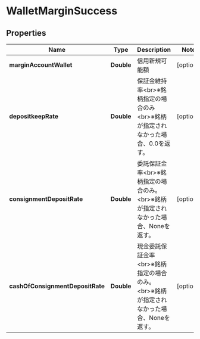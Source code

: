 # WalletMarginSuccess

## Properties
Name | Type | Description | Notes
------------ | ------------- | ------------- | -------------
**marginAccountWallet** | **Double** | 信用新規可能額 |  [optional]
**depositkeepRate** | **Double** | 保証金維持率&lt;br&gt;※銘柄指定の場合のみ&lt;br&gt;※銘柄が指定されなかった場合、0.0を返す。 |  [optional]
**consignmentDepositRate** | **Double** | 委託保証金率&lt;br&gt;※銘柄指定の場合のみ。&lt;br&gt;※銘柄が指定されなかった場合、Noneを返す。 |  [optional]
**cashOfConsignmentDepositRate** | **Double** | 現金委託保証金率&lt;br&gt;※銘柄指定の場合のみ。&lt;br&gt;※銘柄が指定されなかった場合、Noneを返す。 |  [optional]
